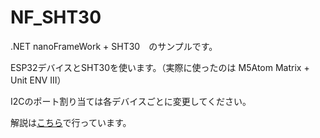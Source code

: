 # NF_SHT30

.NET nanoFrameWork + SHT30　のサンプルです。

ESP32デバイスとSHT30を使います。（実際に使ったのは M5Atom Matrix + Unit ENV III）

I2Cのポート割り当ては各デバイスごとに変更してください。

解説は[こちら](https://qiita.com/linyixian/items/787d1b6d1fbf5adad660)で行っています。
